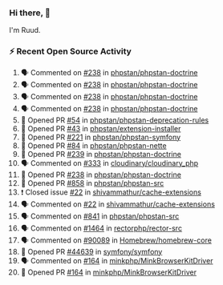 ### Hi there, 👋

I'm Ruud.
 
### :zap: Recent Open Source Activity

<!--START_SECTION:activity-->
1. 🗣 Commented on [#238](https://github.com/phpstan/phpstan-doctrine/issues/238) in [phpstan/phpstan-doctrine](https://github.com/phpstan/phpstan-doctrine)
2. 🗣 Commented on [#238](https://github.com/phpstan/phpstan-doctrine/issues/238) in [phpstan/phpstan-doctrine](https://github.com/phpstan/phpstan-doctrine)
3. 🗣 Commented on [#238](https://github.com/phpstan/phpstan-doctrine/issues/238) in [phpstan/phpstan-doctrine](https://github.com/phpstan/phpstan-doctrine)
4. 🗣 Commented on [#238](https://github.com/phpstan/phpstan-doctrine/issues/238) in [phpstan/phpstan-doctrine](https://github.com/phpstan/phpstan-doctrine)
5. 💪 Opened PR [#54](https://github.com/phpstan/phpstan-deprecation-rules/pull/54) in [phpstan/phpstan-deprecation-rules](https://github.com/phpstan/phpstan-deprecation-rules)
6. 💪 Opened PR [#43](https://github.com/phpstan/extension-installer/pull/43) in [phpstan/extension-installer](https://github.com/phpstan/extension-installer)
7. 💪 Opened PR [#221](https://github.com/phpstan/phpstan-symfony/pull/221) in [phpstan/phpstan-symfony](https://github.com/phpstan/phpstan-symfony)
8. 💪 Opened PR [#84](https://github.com/phpstan/phpstan-nette/pull/84) in [phpstan/phpstan-nette](https://github.com/phpstan/phpstan-nette)
9. 💪 Opened PR [#239](https://github.com/phpstan/phpstan-doctrine/pull/239) in [phpstan/phpstan-doctrine](https://github.com/phpstan/phpstan-doctrine)
10. 🗣 Commented on [#333](https://github.com/cloudinary/cloudinary_php/issues/333) in [cloudinary/cloudinary_php](https://github.com/cloudinary/cloudinary_php)
11. 💪 Opened PR [#238](https://github.com/phpstan/phpstan-doctrine/pull/238) in [phpstan/phpstan-doctrine](https://github.com/phpstan/phpstan-doctrine)
12. 💪 Opened PR [#858](https://github.com/phpstan/phpstan-src/pull/858) in [phpstan/phpstan-src](https://github.com/phpstan/phpstan-src)
13. ❗️ Closed issue [#22](https://github.com/shivammathur/cache-extensions/issues/22) in [shivammathur/cache-extensions](https://github.com/shivammathur/cache-extensions)
14. 🗣 Commented on [#22](https://github.com/shivammathur/cache-extensions/issues/22) in [shivammathur/cache-extensions](https://github.com/shivammathur/cache-extensions)
15. 🗣 Commented on [#841](https://github.com/phpstan/phpstan-src/issues/841) in [phpstan/phpstan-src](https://github.com/phpstan/phpstan-src)
16. 🗣 Commented on [#1464](https://github.com/rectorphp/rector-src/issues/1464) in [rectorphp/rector-src](https://github.com/rectorphp/rector-src)
17. 🗣 Commented on [#90089](https://github.com/Homebrew/homebrew-core/issues/90089) in [Homebrew/homebrew-core](https://github.com/Homebrew/homebrew-core)
18. 💪 Opened PR [#44639](https://github.com/symfony/symfony/pull/44639) in [symfony/symfony](https://github.com/symfony/symfony)
19. 🗣 Commented on [#164](https://github.com/minkphp/MinkBrowserKitDriver/issues/164) in [minkphp/MinkBrowserKitDriver](https://github.com/minkphp/MinkBrowserKitDriver)
20. 💪 Opened PR [#164](https://github.com/minkphp/MinkBrowserKitDriver/pull/164) in [minkphp/MinkBrowserKitDriver](https://github.com/minkphp/MinkBrowserKitDriver)
<!--END_SECTION:activity-->
